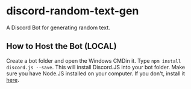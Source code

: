 # discord-random-text-gen
A Discord Bot for generating random text.

## How to Host the Bot (LOCAL)

Create a bot folder and open the Windows CMDin it. Type `npm install discord.js --save`. This will install Discord.JS into your bot folder. Make sure you have Node.JS installed on your computer. If you don't, install it [here](https://nodejs.org/en/).
